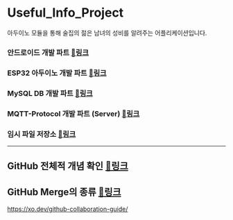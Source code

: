 # Useful_Info_Project
아두이노 모듈을 통해 술집의 젊은 남녀의 성비를 알려주는 어플리케이션입니다. 

### 안드로이드 개발 파트 [🔗링크](https://github.com/greenhelix/Useful_Info_Project/tree/ikhwan/Android)

### ESP32 아두이노 개발 파트 [🔗링크](https://github.com/greenhelix/Useful_Info_Project/tree/ikhwan/Arduino)

### MySQL DB 개발 파트 [🔗링크](https://github.com/greenhelix/Useful_Info_Project/tree/ikhwan/DB)

### MQTT-Protocol 개발 파트 (Server) [🔗링크](https://github.com/greenhelix/Useful_Info_Project/tree/ikhwan/Server)

### 임시 파일 저장소 [🔗링크](https://github.com/greenhelix/Useful_Info_Project/tree/ikhwan/Temp)

----

## GitHub 전체적 개념 확인 [🔗링크](https://velog.io/@cos/Github%EC%97%90%EC%84%9C-%ED%98%91%EC%97%85%ED%95%98%EB%8A%94-%EB%B0%A9%EB%B2%95?fbclid=IwAR060iCbkiNdpoeISC_aY2lJtCZ2TDA1QeZzYbKiQJkN328gfOaTc1pS18M)

## GitHub Merge의 종류 [🔗링크](https://im-developer.tistory.com/182)

https://xo.dev/github-collaboration-guide/
